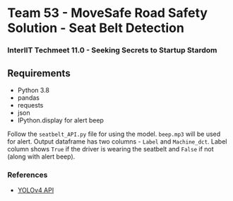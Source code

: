 # Team 53 - MoveSafe Road Safety Solution - Seat Belt Detection

### InterIIT Techmeet 11.0 - Seeking Secrets to Startup Stardom

## Requirements
* Python 3.8
* pandas
* requests
* json
* IPython.display for alert beep

Follow the `seatbelt_API.py` file for using the model. `beep.mp3` will be used for alert.
Output dataframe has two columns - `Label` and `Machine_dct`. Label column shows `True` if the driver is wearing the seatbelt and `False` if not (along with alert beep).

### References
* [YOLOv4 API](https://modelplace.ai/models/seat-belt-detector/?utm_source=blog_modelplace&utm_medium=refferal&utm_campaign=blog_modelplace&utm_content=seat-belt-detector)
